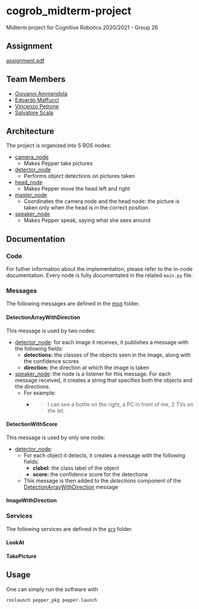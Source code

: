 # cogrob_midterm-project

Midterm project for Cognitive Robotics 2020/2021 - Group 26

## Assignment

[assignment.pdf](assignment.pdf)

## Team Members

* [Giovanni Ammendola](https://github.com/giorge1)
* [Edoardo Maffucci](https://github.com/emaff)
* [Vincenzo Petrone](https://github.com/v8p1197)
* [Salvatore Scala](https://github.com/knowsx2)

## Architecture

The project is organized into 5 ROS nodes:

* [camera_node](pepper_pkg/src/camera_node/main.py)
  * Makes Pepper take pictures
* [detector_node](pepper_pkg/src/detector_node/main.py)
  * Performs object detections on pictures taken 
* [head_node](pepper_pkg/src/head_node/main.py)
  * Makes Pepper move the head left and right
* [master_node](pepper_pkg/src/master_node/main.py)
  * Coordinates the camera node and the head node: the picture is taken only when the head is in the correct position
* [speaker_node](pepper_pkg/src/speaker_node/main.py)
  * Makes Pepper speak, saying what she sees around 

## Documentation

### Code

For futher information about the implementation, please refer to the in-code documentation. Every node is fully documentated in the related `main.py` file.

### Messages

The following messages are defined in the [msg](pepper_msgs/msg) folder.

#### DetectionArrayWithDirection

This message is used by two nodes:

* [detector_node](pepper_pkg/src/detector_node/main.py): for each image it receives, it publishes a message with the following fields:
  * **detections:** the classes of the objects seen in the image, along with the confidence scores
  * **direction:** the direction at which the image is taken
* [speaker_node](pepper_pkg/src/speaker_node/main.py): the node is a listener for this message. For each message received, it creates a string that specifies both the objects and the directions.
  * For example:
    * > I can see a bottle on the right, a PC in front of me, 2 TVs on the let.

#### DetectionWithScore

This message is used by only one node:

* [detector_node](pepper_pkg/src/detector_node/main.py):
  * For each object it detects, it creates a message with the following fields:
    * **clabel:** the class label of the object
    * **score:** the confidence score for the detectione
  * This message is then added to the *detections* component of the [DetectionArrayWithDirection](README.md#DetectionArrayWithDirection) message

#### ImageWithDirection

### Services

The following services are defined in the [srv](pepper_msgs/srv) folder.

#### LookAt

#### TakePicture

## Usage

One can simply run the software with

``` bash
roslaunch pepper_pkg pepper.launch
```
